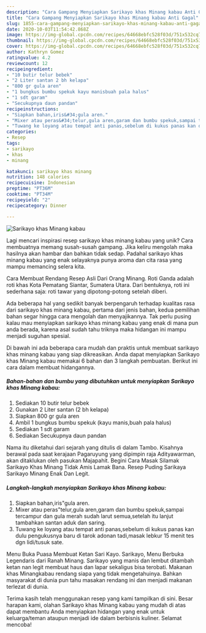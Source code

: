 ```yaml
---
description: "Cara Gampang Menyiapkan Sarikayo khas Minang kabau Anti Gagal"
title: "Cara Gampang Menyiapkan Sarikayo khas Minang kabau Anti Gagal"
slug: 1855-cara-gampang-menyiapkan-sarikayo-khas-minang-kabau-anti-gagal
date: 2020-10-03T11:54:42.868Z
image: https://img-global.cpcdn.com/recipes/64668ebfc528f03d/751x532cq70/sarikayo-khas-minang-kabau-foto-resep-utama.jpg
thumbnail: https://img-global.cpcdn.com/recipes/64668ebfc528f03d/751x532cq70/sarikayo-khas-minang-kabau-foto-resep-utama.jpg
cover: https://img-global.cpcdn.com/recipes/64668ebfc528f03d/751x532cq70/sarikayo-khas-minang-kabau-foto-resep-utama.jpg
author: Kathryn Gomez
ratingvalue: 4.2
reviewcount: 12
recipeingredient:
- "10 butir telur bebek"
- "2 Liter santan 2 bh kelapa"
- "800 gr gula aren"
- "1 bungkus bumbu spekuk kayu manisbuah pala halus"
- "1 sdt garam"
- "Secukupnya daun pandan"
recipeinstructions:
- "Siapkan bahan,iris&#34;gula aren."
- "Mixer atau peras&#34;telur,gula aren,garam dan bumbu spekuk,sampai tercampur dan gula merah sudah larut semua,setelah itu lanjut tambahkan santan aduk dan saring."
- "Tuwang ke loyang atau tempat anti panas,sebelum di kukus panas kan dulu pengukusnya baru di tarok adonan tadi,masak lebkur 15 menit tes dgn lidi/tusuk sate."
categories:
- Resep
tags:
- sarikayo
- khas
- minang

katakunci: sarikayo khas minang 
nutrition: 148 calories
recipecuisine: Indonesian
preptime: "PT36M"
cooktime: "PT34M"
recipeyield: "2"
recipecategory: Dinner

---
```



![Sarikayo khas Minang kabau](https://img-global.cpcdn.com/recipes/64668ebfc528f03d/751x532cq70/sarikayo-khas-minang-kabau-foto-resep-utama.jpg)

Lagi mencari inspirasi resep sarikayo khas minang kabau yang unik? Cara membuatnya memang susah-susah gampang. Jika keliru mengolah maka hasilnya akan hambar dan bahkan tidak sedap. Padahal sarikayo khas minang kabau yang enak selayaknya punya aroma dan cita rasa yang mampu memancing selera kita.

Cara Membuat Rendang Resep Asli Dari Orang Minang. Roti Ganda adalah roti khas Kota Pematang Siantar, Sumatera Utara. Dari bentuknya, roti ini sederhana saja: roti tawar yang dipotong-potong setelah diberi.

Ada beberapa hal yang sedikit banyak berpengaruh terhadap kualitas rasa dari sarikayo khas minang kabau, pertama dari jenis bahan, kedua pemilihan bahan segar hingga cara mengolah dan menyajikannya. Tak perlu pusing kalau mau menyiapkan sarikayo khas minang kabau yang enak di mana pun anda berada, karena asal sudah tahu triknya maka hidangan ini mampu menjadi suguhan spesial.


Di bawah ini ada beberapa cara mudah dan praktis untuk membuat sarikayo khas minang kabau yang siap dikreasikan. Anda dapat menyiapkan Sarikayo khas Minang kabau memakai 6 bahan dan 3 langkah pembuatan. Berikut ini cara dalam membuat hidangannya.

<!--inarticleads1-->

##### Bahan-bahan dan bumbu yang dibutuhkan untuk menyiapkan Sarikayo khas Minang kabau:

1. Sediakan 10 butir telur bebek
1. Gunakan 2 Liter santan (2 bh kelapa)
1. Siapkan 800 gr gula aren
1. Ambil 1 bungkus bumbu spekuk (kayu manis,buah pala halus)
1. Sediakan 1 sdt garam
1. Sediakan Secukupnya daun pandan


Nama itu diketahui dari sejarah yang ditulis di dalam Tambo. Kisahnya berawal pada saat kerajaan Pagaruyung yang dipimpin raja Adityawarman, akan ditaklukan oleh pasukan Majapahit. Begini Cara Masak Silamak Sarikayo Khas Minang Tidak Amis Lamak Bana. Resep Puding Sarikaya Sarikayo Minang Enak Dan Legit. 

<!--inarticleads2-->

##### Langkah-langkah menyiapkan Sarikayo khas Minang kabau:

1. Siapkan bahan,iris&#34;gula aren.
1. Mixer atau peras&#34;telur,gula aren,garam dan bumbu spekuk,sampai tercampur dan gula merah sudah larut semua,setelah itu lanjut tambahkan santan aduk dan saring.
1. Tuwang ke loyang atau tempat anti panas,sebelum di kukus panas kan dulu pengukusnya baru di tarok adonan tadi,masak lebkur 15 menit tes dgn lidi/tusuk sate.


Menu Buka Puasa Membuat Ketan Sari Kayo. Sarikayo, Menu Berbuka Legendaris dari Ranah Minang. Sarikayo yang manis dan lembut ditambah ketan nan legit membuat haus dan lapar sekaligus bisa terobati. Makanan khas Minangkabau rendang siapa yang tidak mengetahuinya. Bahkan masyarakat di dunia pun tahu masakan rendang ini dan menjadi makanan terlezat di dunia. 

Terima kasih telah menggunakan resep yang kami tampilkan di sini. Besar harapan kami, olahan Sarikayo khas Minang kabau yang mudah di atas dapat membantu Anda menyiapkan hidangan yang enak untuk keluarga/teman ataupun menjadi ide dalam berbisnis kuliner. Selamat mencoba!
